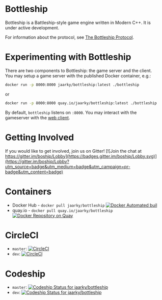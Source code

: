Bottleship
==

Bottleship is a Battleship-style game engine written in Modern C++. It is under active development.

For information about the protocol, see [The Bottleship Protocol](https://github.com/jaarky/bottleship/wiki/The-Bottleship-Protocol).

Experimenting with Bottleship
==

There are two components to Bottleship: the game server and the client. You may setup a game server with the published
Docker container, e.g.:

```sh
docker run -p 8000:8000 jaarky/bottleship:latest ./bottleship
```

or

```sh
docker run -p 8000:8000 quay.io/jaarky/bottleship:latest ./bottleship
```

By default, `bottleship` listens on `:8000`. You may interact with the gameserver with the [web client](http://htmlpreview.github.io/?https://raw.githubusercontent.com/jaarky/bottleship/master/web/webclient.html).

Getting Involved
==

If you would like to get involved, join us on Gitter! [![Join the chat at https://gitter.im/boship/Lobby](https://badges.gitter.im/boship/Lobby.svg)](https://gitter.im/boship/Lobby?utm_source=badge&utm_medium=badge&utm_campaign=pr-badge&utm_content=badge)

Containers
==
* Docker Hub - `docker pull jaarky/bottleship` [![Docker Automated buil](https://img.shields.io/docker/automated/jaarky/bottleship.svg)](https://hub.docker.com/r/jaarky/bottleship/)
* quay.io - `docker pull quay.io/jaarky/bottleship` [![Docker Repository on Quay](https://quay.io/repository/jaarky/bottleship/status "Docker Repository on Quay")](https://quay.io/repository/jaarky/bottleship)

CircleCI
==

* `master`: [![CircleCI](https://circleci.com/gh/jaarky/bottleship/tree/master.svg?style=svg)](https://circleci.com/gh/jaarky/bottleship/tree/master)
* `dev`: [![CircleCI](https://circleci.com/gh/jaarky/bottleship/tree/dev.svg?style=svg)](https://circleci.com/gh/jaarky/bottleship/tree/dev)

Codeship
==

* `master`: [ ![Codeship Status for jaarky/bottleship](https://app.codeship.com/projects/e831eb40-b10a-0134-101a-1a4c0cdb2aa0/status?branch=master)](https://app.codeship.com/projects/193212)
* `dev`: [ ![Codeship Status for jaarky/bottleship](https://app.codeship.com/projects/e831eb40-b10a-0134-101a-1a4c0cdb2aa0/status?branch=dev)](https://app.codeship.com/projects/193212)
